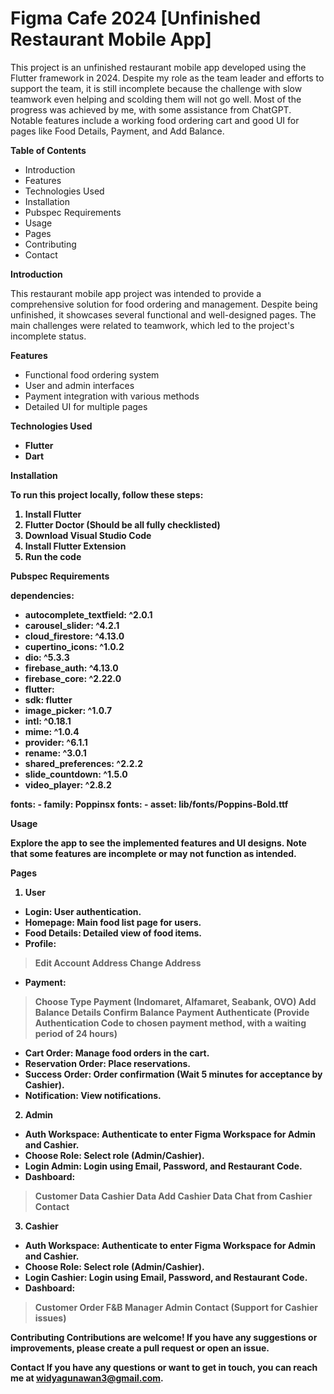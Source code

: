 # Figma Cafe 2024 [Unfinished Restaurant Mobile App]
This project is an unfinished restaurant mobile app developed using the Flutter framework in 2024. Despite my role as the team leader and efforts to support the team, it is still incomplete because the challenge with slow teamwork even helping and scolding them will not go well. Most of the progress was achieved by me, with some assistance from ChatGPT. Notable features include a working food ordering cart and good UI for pages like Food Details, Payment, and Add Balance.

<b>Table of Contents</b>

- Introduction
- Features
- Technologies Used
- Installation
- Pubspec Requirements
- Usage
- Pages
- Contributing
- Contact

<b>Introduction</b>

This restaurant mobile app project was intended to provide a comprehensive solution for food ordering and management. Despite being unfinished, it showcases several functional and well-designed pages. The main challenges were related to teamwork, which led to the project's incomplete status.

<b>Features</b>

- Functional food ordering system
- User and admin interfaces
- Payment integration with various methods
- Detailed UI for multiple pages

<b>Technologies Used<b>

- Flutter
- Dart

<b>Installation</b>

To run this project locally, follow these steps:

1. Install Flutter
2. Flutter Doctor (Should be all fully checklisted)
3. Download Visual Studio Code
4. Install Flutter Extension
5. Run the code

<b>Pubspec Requirements</b>

dependencies:
- autocomplete_textfield: ^2.0.1
- carousel_slider: ^4.2.1
- cloud_firestore: ^4.13.0
- cupertino_icons: ^1.0.2
- dio: ^5.3.3
- firebase_auth: ^4.13.0
- firebase_core: ^2.22.0
- flutter:
-   sdk: flutter
- image_picker: ^1.0.7
- intl: ^0.18.1
- mime: ^1.0.4
- provider: ^6.1.1
- rename: ^3.0.1
- shared_preferences: ^2.2.2
- slide_countdown: ^1.5.0
- video_player: ^2.8.2

fonts:
    - family: Poppinsx
      fonts:
        - asset: lib/fonts/Poppins-Bold.ttf

<b>Usage</b>

Explore the app to see the implemented features and UI designs. Note that some features are incomplete or may not function as intended.

<b>Pages</b>

1. User
- Login: User authentication.
- Homepage: Main food list page for users.
- Food Details: Detailed view of food items.
- Profile:
> Edit Account
> Address
> Change Address
- Payment:
> Choose Type Payment (Indomaret, Alfamaret, Seabank, OVO)
> Add Balance Details
> Confirm Balance Payment
> Authenticate (Provide Authentication Code to chosen payment method, with a waiting period of 24 hours)
- Cart Order: Manage food orders in the cart.
- Reservation Order: Place reservations.
- Success Order: Order confirmation (Wait 5 minutes for acceptance by Cashier).
- Notification: View notifications.
2. Admin
- Auth Workspace: Authenticate to enter Figma Workspace for Admin and Cashier.
- Choose Role: Select role (Admin/Cashier).
- Login Admin: Login using Email, Password, and Restaurant Code.
- Dashboard:
> Customer Data
> Cashier Data
> Add Cashier Data
> Chat from Cashier Contact
3. Cashier
- Auth Workspace: Authenticate to enter Figma Workspace for Admin and Cashier.
- Choose Role: Select role (Admin/Cashier).
- Login Cashier: Login using Email, Password, and Restaurant Code.
- Dashboard:
> Customer Order
> F&B Manager
> Admin Contact (Support for Cashier issues)

<b>Contributing</b>
Contributions are welcome! If you have any suggestions or improvements, please create a pull request or open an issue.

<b>Contact</b>
If you have any questions or want to get in touch, you can reach me at widyagunawan3@gmail.com.
